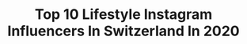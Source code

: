 ---
title: Top 10 Lifestyle Instagram Influencers In Switzerland In 2020
description: >-
  Find top lifestyle Instagram influencers in Switzerland in 2020. Most popular hashtags: #switzerland #blogger #swissblogger #zurich.
platform: Instagram
profiles:
  - username: "nicolasstajic"
    fullname: >-
      NICOLAS STAJIC
    location: "Switzerland"
    followers: 78518
    engagement: 726
    commentsToLikes: 0.094614
    avatar: "https://scontent-ams4-1.cdninstagram.com/v/t51.2885-19/s320x320/70186073_2123067511331582_2539960508287549440_n.jpg?_nc_ht=scontent-ams4-1.cdninstagram.com&_nc_ohc=n9cMtmjOrLoAX8CB3PS&oh=fe8c7ec1be76e1fc943d8f43358ceba8&oe=5EB909EF"
    verified: false
    hashtags: "#concours, #screenshootnico, #exploreinari, #collaboration"
  - username: "dominiquesallaum"
    fullname: >-
      Dominique Scarlett Sallaum
    location: "Switzerland"
    followers: 17666
    engagement: 656
    commentsToLikes: 0.078037
    avatar: "https://instagram.fktm4-1.fna.fbcdn.net/v/t51.2885-19/s320x320/82993876_1041073849595374_6408463553526759424_n.jpg?_nc_ht=instagram.fktm4-1.fna.fbcdn.net&_nc_ohc=UEoLPuP0hrcAX8LBdk8&oh=183a37f89153e3be8fd0837a105a62c2&oe=5E907862"
    verified: false
    hashtags: "#myboy, #family, #mirage, #home"
  - username: "massixda"
    fullname: >-
      Massimo
    location: "Switzerland"
    followers: 28936
    engagement: 550
    commentsToLikes: 0.076829
    avatar: "https://scontent-atl3-1.cdninstagram.com/v/t51.2885-19/s320x320/73372173_731495860702301_2415514406411567104_n.jpg?_nc_ht=scontent-atl3-1.cdninstagram.com&_nc_ohc=RgXaOlwSdXMAX_6B4YH&oh=ae629d1c2a6b2a3452dc66dfd6cdfa39&oe=5EBBEF6C"
    verified: false
    hashtags: "#trowback, #marrakech, #seyu, #switzerland"
  - username: "danielkaay_"
    fullname: >-
      DΛNIEL KΛΛY
    location: "Switzerland"
    followers: 4072
    engagement: 1785
    commentsToLikes: 0.172516
    avatar: "https://scontent-ams4-1.cdninstagram.com/v/t51.2885-19/s320x320/80552731_2582968088418682_7244413924773199872_n.jpg?_nc_ht=scontent-ams4-1.cdninstagram.com&_nc_ohc=r3_w_qFDOSUAX_lsIyR&oh=ee4ed12cab0e67f9a73ccd3f590165bf&oe=5EB99966"
    verified: false
    hashtags: "#menwithstyle, #getsyossed, #redefiningluxury, #gentlemanstyle"
  - username: "manuelkrasniqi"
    fullname: >-
      MANUEL KRASNIQI
    location: "Switzerland"
    followers: 7409
    engagement: 1647
    commentsToLikes: 0.043901
    avatar: "https://scontent-lhr8-1.cdninstagram.com/v/t51.2885-19/s320x320/91024793_937318506688062_8472694139576647680_n.jpg?_nc_ht=scontent-lhr8-1.cdninstagram.com&_nc_ohc=iOc36GxqknMAX885ZcX&oh=d05e154fc4c0fea31dd13b992f7a4ed3&oe=5EBB758E"
    verified: false
    hashtags: "#snipesknows, #stayhome, #lamborghini, #sound"
  - username: "di_aaanaa"
    fullname: >-
      D.M. ✨ Sankt Gallen 🔁 Belgrade
    location: "Switzerland"
    followers: 16314
    engagement: 596
    commentsToLikes: 0.236138
    avatar: "https://scontent-ort2-1.cdninstagram.com/v/t51.2885-19/s320x320/84330366_212856136552061_8470739757658275840_n.jpg?_nc_ht=scontent-ort2-1.cdninstagram.com&_nc_ohc=irmHOaylAs0AX_0My18&oh=9b10da1d30daac3dd873f3d36f67b959&oe=5E81CB33"
    verified: false
    hashtags: "#discoverunder20k, #zurich, #rixoshotel, #pregnacy"
  - username: "yoli24fit"
    fullname: >-
      Wellness*Coach* Lifestyle
    location: "Switzerland"
    followers: 15539
    engagement: 621
    commentsToLikes: 0.064761
    avatar: "https://scontent-bos3-1.cdninstagram.com/v/t51.2885-19/s320x320/89713929_206950833859534_4306679027571097600_n.jpg?_nc_ht=scontent-bos3-1.cdninstagram.com&_nc_ohc=PNG3ajM-EYQAX9QYfhv&oh=7a3a7214473b5918e0ab44b59cdd488d&oe=5EBCA19B"
    verified: false
    hashtags: "#comosea, #cuarentena, #lavatusmanos, #stayathome"
  - username: "hejitsmeela"
    fullname: >-
      Daniela | MYLIFEandMORE 🇨🇭
    location: "Switzerland"
    followers: 6868
    engagement: 846
    commentsToLikes: 0.137299
    avatar: "https://scontent-atl3-1.cdninstagram.com/v/t51.2885-19/s320x320/91975255_2615306511926160_9046000796746907648_n.jpg?_nc_ht=scontent-atl3-1.cdninstagram.com&_nc_ohc=A8R-d5cUPAcAX_VwRLZ&oh=966ba8ccab077938dd997a19c7806c29&oe=5EB9A961"
    verified: false
    hashtags: "#enjoylife, #travelphotography, #pool, #perfect"
  - username: "slavia_karlen"
    fullname: >-
      Slavia Karlen
    location: "Switzerland"
    followers: 30375
    engagement: 340
    commentsToLikes: 0.113590
    avatar: "https://scontent-ams4-1.cdninstagram.com/v/t51.2885-19/10946295_374353566077202_1760038666_a.jpg?_nc_ht=scontent-ams4-1.cdninstagram.com&_nc_ohc=RoA7iErdTu0AX-PFBBu&oh=d3da95c1cb8e6b3a89f39681aada34e1&oe=5EBABBEF"
    verified: false
    hashtags: "#valentinesday2020, #unleashtheartistwithin, #jointflexibility, #womenempoweringwomen"
  - username: "simona.sgier"
    fullname: >-
      Simona Sgier
    location: "Switzerland"
    followers: 30721
    engagement: 337
    commentsToLikes: 0.091180
    avatar: "https://scontent-ams4-1.cdninstagram.com/v/t51.2885-19/s320x320/67114179_2366231620364540_2235630683449982976_n.jpg?_nc_ht=scontent-ams4-1.cdninstagram.com&_nc_ohc=VFlE441Vk0UAX-Q-NYe&oh=e37f20dab1a8efabc90fd0031642793b&oe=5EBA8A15"
    verified: false
    hashtags: "#zalando, #newi10, #newhyundaii10, #weiterbildung"
---